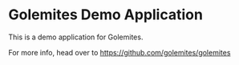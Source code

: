 # Golemites Demo Application

This is a demo application for Golemites.

For more info, head over to https://github.com/golemites/golemites

